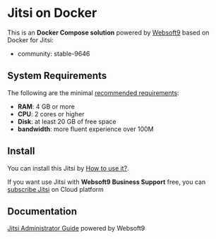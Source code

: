 # Jitsi on Docker  

This is an **Docker Compose solution** powered by [Websoft9](https://www.websoft9.com) based on Docker for Jitsi:


 - community:  stable-9646


## System Requirements

The following are the minimal [recommended requirements](https://jitsi.github.io/handbook/docs/devops-guide/devops-guide-requirements):

* **RAM**: 4 GB or more
* **CPU**: 2 cores or higher
* **Disk**: at least 20 GB of free space
* **bandwidth**: more fluent experience over 100M  

## Install

You can install this Jitsi by [How to use it?](https://github.com/Websoft9/docker-library#how-to-use-it).   

If you want use Jitsi with **Websoft9 Business Support** free, you can [subscribe Jitsi](https://www.websoft9.com/apps) on Cloud platform

## Documentation

[Jitsi Administrator Guide](https://support.websoft9.com/docs/jitsi) powered by Websoft9
